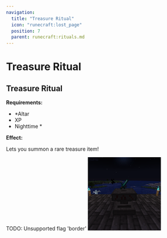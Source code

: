 ```yaml
---
navigation:
  title: "Treasure Ritual"
  icon: "runecraft:lost_page"
  position: 7
  parent: runecraft:rituals.md
---
```


# Treasure Ritual

## Treasure Ritual

<ItemImage id="runecraft:lost_page" />

**__Requirements:__** 

- *Altar 
- XP 
- Nighttime *

**__Effect:__** 

Lets you summon a rare treasure item!



TODO: Unsupported flag 'border'
![](treasure_ritual.png)


